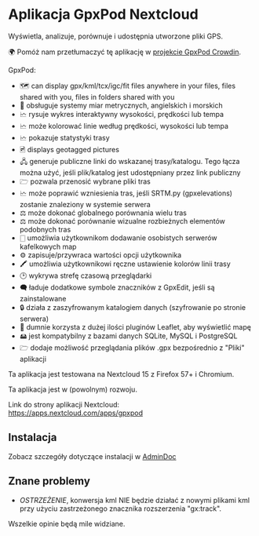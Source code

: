 # Aplikacja GpxPod Nextcloud

Wyświetla, analizuje, porównuje i udostępnia utworzone pliki GPS.

🌍 Pomóż nam przetłumaczyć tę aplikację w [projekcie GpxPod Crowdin](https://crowdin.com/project/gpxpod).

GpxPod:

* 🗺  can display gpx/kml/tcx/igc/fit files anywhere in your files, files shared with you, files in folders shared with you
* 📏 obsługuje systemy miar metrycznych, angielskich i morskich
* 🗠 rysuje wykres interaktywny wysokości, prędkości lub tempa
* 🗠 może kolorować linie według prędkości, wysokości lub tempa
* 🗠 pokazuje statystyki trasy
* 🖻  displays geotagged pictures
* 🖧 generuje publiczne linki do wskazanej trasy/katalogu. Tego łącza można użyć, jeśli plik/katalog jest udostępniany przez link publiczny
* 🗁 pozwala przenosić wybrane pliki tras
* 🗠 może poprawić wzniesienia tras, jeśli SRTM.py (gpxelevations) zostanie znaleziony w systemie serwera
* ⚖ może dokonać globalnego porównania wielu tras
* ⚖ może dokonać porównanie wizualne rozbieżnych elementów podobnych tras
* 🀆 umożliwia użytkownikom dodawanie osobistych serwerów kafelkowych map
* ⚙ zapisuje/przywraca wartości opcji użytkownika
* 🖍 umożliwia użytkownikowi ręczne ustawienie kolorów linii trasy
* 🕑 wykrywa strefę czasową przeglądarki
* 🗬 ładuje dodatkowe symbole znaczników z GpxEdit, jeśli są zainstalowane
* 🔒 działa z zaszyfrowanym katalogiem danych (szyfrowanie po stronie serwera)
* 🍂 dumnie korzysta z dużej ilości pluginów Leaflet, aby wyświetlić mapę
* 🖴 jest kompatybilny z bazami danych SQLite, MySQL i PostgreSQL
* 🗁 dodaje możliwość przeglądania plików .gpx bezpośrednio z "Pliki" aplikacji

Ta aplikacja jest testowana na Nextcloud 15 z Firefox 57+ i Chromium.

Ta aplikacja jest w (powolnym) rozwoju.

Link do strony aplikacji Nextcloud: https://apps.nextcloud.com/apps/gpxpod

## Instalacja

Zobacz szczegóły dotyczące instalacji w [AdminDoc](https://gitlab.com/eneiluj/gpxpod-oc/wikis/admindoc)

## Znane problemy

* *OSTRZEŻENIE*, konwersja kml NIE będzie działać z nowymi plikami kml przy użyciu zastrzeżonego znacznika rozszerzenia "gx:track".

Wszelkie opinie będą mile widziane.
